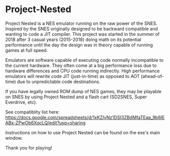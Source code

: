 # Project-Nested

Project Nested is a NES emulator running on the raw power of the SNES. Inspired by the SNES originally designed to be backward compatible and wanting to code a JIT compiler. This project was started in the summer of 2018 after 3 casual years (2015-2018) doing math on its potential performance until the day the design was in theory capable of running games at full speed.

Emulators are software capable of executing code normally incompatible to the current hardware. They often come at a big performance loss due to hardware differences and CPU code running indirectly. High performance emulators will rewrite code JIT (just-in-time) as opposed to AOT (ahead-of-time) due to unpredictable code destinations.

If you have legally owned ROM dump of NES games, they may be playable on SNES by using Project Nested and a flash cart (SD2SNES, Super Everdrive, etc).

See compatiblity list here: https://docs.google.com/spreadsheets/d/1xKZIyNz1DSI3ZBdMfaTEaa_9b6IEABx-ZPwOb6XqcLQ/edit?usp=sharing

Instructions on how to use Project Nested can be found on the exe's main window.

Thank you for playing!
